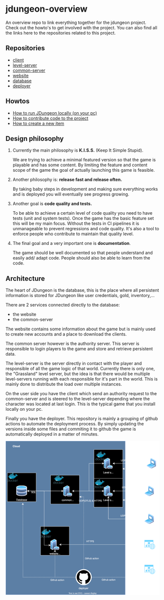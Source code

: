 # jdungeon-overview
An overview repo to link everything together for the jdungeon project. Check out the howto's to get involved with the project. You can also find all the links here to the repositories related to this project.

## Repositories
- [client](https://github.com/jonathaneeckhout/jdungeon-client)
- [level-server](https://github.com/jonathaneeckhout/jdungeon-level-server)
- [common-server](https://github.com/jonathaneeckhout/jdungeon-common-server)
- [website](https://github.com/jonathaneeckhout/jdungeon-website)
- [database](https://github.com/jonathaneeckhout/jdungeon-database)
- [deployer](https://github.com/jonathaneeckhout/jdungeon-deployer)

## Howtos

- [How to run JDungeon locally (on your pc)](https://github.com/jonathaneeckhout/jdungeon-overview/blob/main/howtos/HowToRunLocally.md)
- [How to contribute code to the project](https://github.com/jonathaneeckhout/jdungeon-overview/blob/main/howtos/HowToContribute.md)
- [How to create a new item](https://github.com/jonathaneeckhout/jdungeon-overview/blob/main/howtos/HowToCreateNewItem.md)


## Design philosophy

1. Currently the main philosophy is **K.I.S.S.** (Keep It Simple Stupid).

   We are trying to achieve a minimal featured version so that the game is playable and has some content. By limiting the feature and content scope of the game the goal of actually launching this game is feasible.

3. Another philosophy is: **release fast and release often.**

   By taking baby steps in development and making sure everything works and is deployed you will eventually see progress growing.

4. Another goal is **code quality and tests.**

   To be able to achieve a certain level of code quality you need to have tests (unit and system tests). Once the game has the basic feature set this will be my main focus. Without the tests in CI pipelines it is unmanageable to prevent regressions and code quality. It's also a tool to enforce people who contribute to maintain that quality level.

5. The final goal and a very important one is **documentation**.

   The game should be well documented so that people understand and easily add/ adapt code. People should also be able to learn from the code.

## Architecture
The heart of JDungeon is the database, this is the place where all persistent information is stored for JDungeon like user credentials, gold, inventory,... 

There are 2 services connected directly to the database:
- the website
- the common-server

The website contains some information about the game but is mainly used to create new accounts and a place to download the clients.

The common server however is the authority server. This server is responsible to login players to the game and store and retrieve persistent data.

The level-server is the server directly in contact with the player and responsible of all the game logic of that world. Currently there is only one, the "Grassland" level server, but the idea is that there would be multiple level-servers running with each responsible for it's part in the world. This is mainly done to distribute the load over multiple instances.

On the user side you have the client which send an authority request to the common-server and is steered to the level-server depending where the character was located at last login. This is the typical game that you install locally on your pc.

Finally you have the deployer. This repository is mainly a grouping of github actions to automate the deployment process. By simply updating the versions inside some files and commiting it to github the game is automatically deployed in a matter of minutes.

![Diagram](jdungeon-architecture.drawio.svg)
